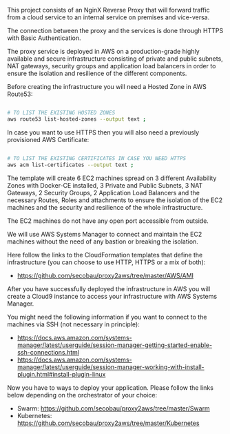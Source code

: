 This project consists of an NginX Reverse Proxy that will forward traffic from a cloud service to an internal service on premises and vice-versa.

The connection between the proxy and the services is done through HTTPS with Basic Authentication.

The proxy service is deployed in AWS on a production-grade highly available and secure infrastructure consisting of private and public subnets, NAT gateways, security groups and application load balancers in order to ensure the isolation and resilience of the different components.

Before creating the infrastructure you will need a Hosted Zone in AWS Route53:

```bash

# TO LIST THE EXISTING HOSTED ZONES
aws route53 list-hosted-zones --output text ;


```

In case you want to use HTTPS then you will also need a previously provisioned AWS Certificate:

```bash

# TO LIST THE EXISTING CERTIFICATES IN CASE YOU NEED HTTPS
aws acm list-certificates --output text ;


```

The template will create 6 EC2 machines spread on 3 different Availability Zones with Docker-CE installed, 3 Private and Public Subnets, 3 NAT Gateways, 2 Security Groups, 2 Application Load Balancers and the necessary Routes, Roles and attachments to ensure the isolation of the EC2 machines and the security and resilience of the whole infrastructure.

The EC2 machines do not have any open port accessible from outside.

We will use AWS Systems Manager to connect and maintain the EC2 machines without the need of any bastion or breaking the isolation.

Here follow the links to the CloudFormation templates that define the infrastructure (you can choose to use HTTP, HTTPS or a mix of both):
* https://github.com/secobau/proxy2aws/tree/master/AWS/AMI

After you have successfully deployed the infrastructure in AWS you will create a Cloud9 instance to access your infrastructure with AWS Systems Manager.

You might need the following information if you want to connect to the machines via SSH (not necessary in principle):
* https://docs.aws.amazon.com/systems-manager/latest/userguide/session-manager-getting-started-enable-ssh-connections.html
* https://docs.aws.amazon.com/systems-manager/latest/userguide/session-manager-working-with-install-plugin.html#install-plugin-linux

Now you have to ways to deploy your application. Please follow the links below depending on the orchestrator of your choice: 
* Swarm: https://github.com/secobau/proxy2aws/tree/master/Swarm
* Kubernetes: https://github.com/secobau/proxy2aws/tree/master/Kubernetes
